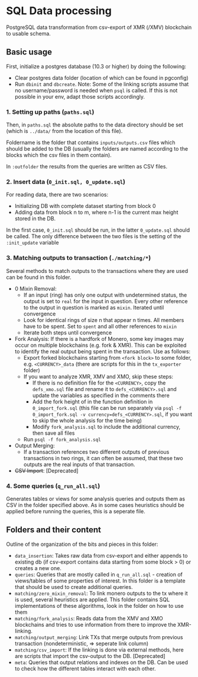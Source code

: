 # SQL Data processing
PostgreSQL data transformation from csv-export of XMR (/XMV) blockchain to usable schema.

## Basic usage

First, initialize a postgres database (10.3 or higher) by doing the following:

* Clear postgres data folder (location of which can be found in pgconfig)
* Run `dbinit` and `dbcreate`. Note: Some of the linking scripts assume that no username/password is needed when `psql` is called. If this is not possible in your env, adapt those scripts accordingly.

### 1. Setting up paths (`paths.sql`)
Then, in `paths.sql` the absolute paths to the data directory should be set (which is `../data/` from the location of this file). 

Foldername is the folder that contains `inputs/outputs.csv` files which should be added to the DB (usually the folders are named according to the blocks which the csv files in them contain).

In `:outfolder` the results from the queries are written as CSV files. 


### 2. Insert data (`0_init.sql, 0_update.sql`)

For reading data, there are two scenarios:

* Initializing DB with complete dataset starting from block 0
* Adding data from block n to m, where n-1 is the current max height stored in the DB.

In the first case, `0_init.sql` should be run, in the latter `0_update.sql` should be called. The only difference between the two files is the setting of the `:init_update` variable

### 3. Matching outputs to transaction (`./matching/*`)

Several methods to match outputs to the transactions where they are used can be found in this folder. 

* 0 Mixin Removal:
    * If an input (ring) has only one output with undetermined status, the output is set to `real` for the input in question. Every other reference to the output in question is marked as `mixin`. Iterated until convergence
    * Look for identical rings of size n that appear n times. All members have to be spent. Set to `spent` and all other references to `mixin`
    * Iterate both steps until convergence
* Fork Analysis: If there is a hardfork of Monero, some key images may occur on multiple blockchains (e.g. fork & XMR). This can be exploited to identify the real output being spent in the transaction. Use as follows:
    * Export forked blockchains starting from `<fork block>` to some folder, e.g. `<CURRENCY>_data` (there are scripts for this in the `tx_exporter` folder)
    * If you want to analyze XMR, XMV and XMO, skip these steps:
        * If there is no definition file for the `<CURRENCY>`, copy the `defs_xmo.sql` file and rename it to `defs_<CURRENCY>.sql` and update the variables as specified in the comments there
        * Add the fork height of <CURRENCY> in the function definition in `0_import_fork.sql` (this file can be run separately via `psql -f 0_import_fork.sql -v currency=defs_<CURRENCY>.sql`, if you want to skip the whole analysis for the time being)
        * Modify `fork_analysis.sql` to include the additional currency, then save all files
    * Run `psql -f fork_analysis.sql`
* Output Merging:
    * If a transaction references two different outputs of previous transactions in two rings, it can often be assumed, that these two outputs are the real inputs of that transaction.
* ~~CSV Import~~: [Deprecated]

### 4. Some queries (`q_run_all.sql`)

Generates tables or views for some analysis queries and outputs them as CSV in the folder specified above.
As in some cases heuristics should be applied before running the queries, this is a seperate file.

## Folders and their content

Outline of the organization of the bits and pieces in this folder:

* `data_insertion`: Takes raw data from csv-export and either appends to existing db (if csv-export contains data starting from some block > 0) or creates a new one.
* `queries`: Queries that are mostly called in `q_run_all.sql` - creation of views/tables of some properties of interest. In this folder is a template that should be used to create additional queries.
* `matching/zero_mixin_removal`: To link monero outputs to the tx where it is used, several heuristics are applied. This folder contains SQL implementations of these algorithms, look in the folder on how to use them 
* `matching/fork_analysis`: Reads data from the XMV and XMO blockchains and tries to use information from there to improve the XMR-linking. 
* `matching/output_merging`: Link TXs that merge outputs from previous transaction (nondeterministic, => seperate link column)
* `matching/csv_import`: If the linking is done via external methods, here are scripts that import the csv-output to the DB. [Deprecated]
* `meta`: Queries that output relations and indexes on the DB. Can be used to check how the different tables interact with each other. 
